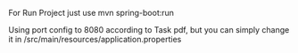 For Run Project just use  mvn spring-boot:run

Using port config to 8080 according to Task pdf, but you can simply change it in /src/main/resources/application.properties
